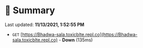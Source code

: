 # 📖 Summary
Last updated: **11/13/2021, 1:52:55 PM**

- `GET` [https://Bhadwa-sala.toxicblte.repl.co](https://Bhadwa-sala.toxicblte.repl.co) - **Down** (135ms)
